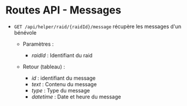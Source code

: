 # Routes API - Messages


- `GET /api/helper/raid/{raidId}/message` récupère les messages d'un bénévole
  - Paramètres :

    - *raidId* : Identifiant du raid

  - Retour (tableau) : 

    - *id* :  identifiant du message
    - *text* : Contenu du message
    - *type* : Type du message
    - *datetime* : Date et heure du message